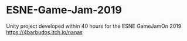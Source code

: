 # ESNE-Game-Jam-2019
Unity project developed within 40 hours for the ESNE GameJamOn 2019
https://4barbudos.itch.io/nanas
